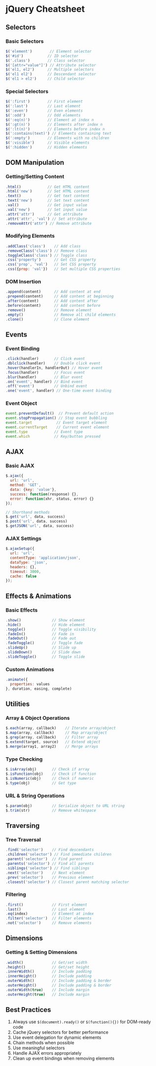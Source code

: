 # jQuery Cheatsheet

## Selectors
### Basic Selectors
```javascript
$('element')        // Element selector
$('#id')           // ID selector
$('.class')        // Class selector
$('[attr="value"]') // Attribute selector
$('el1, el2')      // Multiple selectors
$('el1 el2')       // Descendant selector
$('el1 > el2')     // Child selector
```

### Special Selectors
```javascript
$(':first')        // First element
$(':last')         // Last element
$(':even')         // Even elements
$(':odd')          // Odd elements
$(':eq(n)')        // Element at index n
$(':gt(n)')        // Elements after index n
$(':lt(n)')        // Elements before index n
$(':contains(text)') // Elements containing text
$(':empty')        // Elements with no children
$(':visible')      // Visible elements
$(':hidden')       // Hidden elements
```

## DOM Manipulation
### Getting/Setting Content
```javascript
.html()            // Get HTML content
.html('new')       // Set HTML content
.text()            // Get text content
.text('new')       // Set text content
.val()             // Get input value
.val('new')        // Set input value
.attr('attr')      // Get attribute
.attr('attr', 'val') // Set attribute
.removeAttr('attr') // Remove attribute
```

### Modifying Elements
```javascript
.addClass('class')    // Add class
.removeClass('class') // Remove class
.toggleClass('class') // Toggle class
.css('property')      // Get CSS property
.css('prop', 'val')   // Set CSS property
.css({prop: 'val'})   // Set multiple CSS properties
```

### DOM Insertion
```javascript
.append(content)      // Add content at end
.prepend(content)     // Add content at beginning
.after(content)       // Add content after
.before(content)      // Add content before
.remove()             // Remove element
.empty()              // Remove all child elements
.clone()              // Clone element
```

## Events
### Event Binding
```javascript
.click(handler)       // Click event
.dblclick(handler)    // Double click event
.hover(handlerIn, handlerOut) // Hover event
.focus(handler)       // Focus event
.blur(handler)        // Blur event
.on('event', handler) // Bind event
.off('event')         // Unbind event
.one('event', handler) // One-time event binding
```

### Event Object
```javascript
event.preventDefault()  // Prevent default action
event.stopPropagation() // Stop event bubbling
event.target           // Event target element
event.currentTarget    // Current event element
event.type            // Event type
event.which           // Key/button pressed
```

## AJAX
### Basic AJAX
```javascript
$.ajax({
  url: 'url',
  method: 'GET',
  data: {key: 'value'},
  success: function(response) {},
  error: function(xhr, status, error) {}
});

// Shorthand methods
$.get('url', data, success)
$.post('url', data, success)
$.getJSON('url', data, success)
```

### AJAX Settings
```javascript
$.ajaxSetup({
  url: 'url',
  contentType: 'application/json',
  dataType: 'json',
  headers: {},
  timeout: 3000,
  cache: false
});
```

## Effects & Animations
### Basic Effects
```javascript
.show()              // Show element
.hide()              // Hide element
.toggle()            // Toggle visibility
.fadeIn()            // Fade in
.fadeOut()           // Fade out
.fadeToggle()        // Toggle fade
.slideUp()           // Slide up
.slideDown()         // Slide down
.slideToggle()       // Toggle slide
```

### Custom Animations
```javascript
.animate({
  properties: values
}, duration, easing, complete)
```

## Utilities
### Array & Object Operations
```javascript
$.each(array, callback)    // Iterate array/object
$.map(array, callback)     // Map array/object
$.grep(array, callback)    // Filter array
$.extend(target, source)   // Extend object
$.merge(array1, array2)    // Merge arrays
```

### Type Checking
```javascript
$.isArray(obj)       // Check if array
$.isFunction(obj)    // Check if function
$.isNumeric(obj)     // Check if numeric
$.type(obj)          // Get type
```

### URL & String Operations
```javascript
$.param(obj)         // Serialize object to URL string
$.trim(str)          // Remove whitespace
```

## Traversing
### Tree Traversal
```javascript
.find('selector')    // Find descendants
.children('selector') // Find immediate children
.parent('selector')  // Find parent
.parents('selector') // Find all parents
.siblings('selector') // Find siblings
.next('selector')    // Next element
.prev('selector')    // Previous element
.closest('selector') // Closest parent matching selector
```

### Filtering
```javascript
.first()             // First element
.last()              // Last element
.eq(index)           // Element at index
.filter('selector')  // Filter elements
.not('selector')     // Remove elements
```

## Dimensions
### Getting & Setting Dimensions
```javascript
.width()             // Get/set width
.height()            // Get/set height
.innerWidth()        // Include padding
.innerHeight()       // Include padding
.outerWidth()        // Include padding & border
.outerHeight()       // Include padding & border
.outerWidth(true)    // Include margin
.outerHeight(true)   // Include margin
```

## Best Practices
1. Always use `$(document).ready()` or `$(function(){})` for DOM-ready code
2. Cache jQuery selectors for better performance
3. Use event delegation for dynamic elements
4. Chain methods when possible
5. Use meaningful selectors
6. Handle AJAX errors appropriately
7. Clean up event bindings when removing elements
